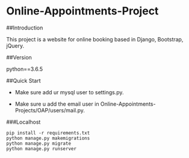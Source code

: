 # Online-Appointments-Project

##Introduction

This project is a website for online booking based in Django, Bootstrap, jQuery.

##Version

python==3.6.5

##Quick Start
* Make sure add ur mysql user to settings.py.

* Make sure u add the email user in Online-Appointments-Projects/OAP/users/mail.py.

###Localhost


    pip install -r requirements.txt
    python manage.py makemigrations
    python manage.py migrate
    python manage.py runserver
    